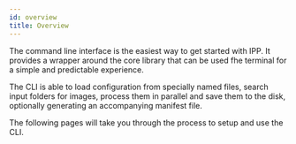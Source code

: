 ```yaml
---
id: overview
title: Overview
---
```


The command line interface is the easiest way to get started with IPP. It provides a wrapper around
the core library that can be used fhe terminal for a simple and predictable experience.

The CLI is able to load configuration from specially named files, search input folders for images,
process them in parallel and save them to the disk, optionally generating an accompanying manifest
file.

The following pages will take you through the process to setup and use the CLI.
